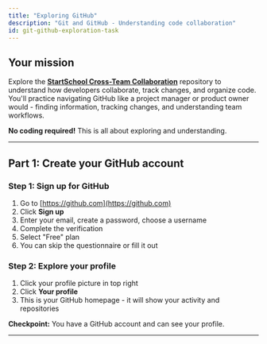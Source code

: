 ```yaml
---
title: "Exploring GitHub"
description: "Git and GitHub - Understanding code collaboration"
id: git-github-exploration-task
---
```


## Your mission

Explore the **[StartSchool Cross-Team Collaboration](https://github.com/StartSchoolHQ/crossteam-collab)** repository to understand how developers collaborate, track changes, and organize code. You'll practice navigating GitHub like a project manager or product owner would - finding information, tracking changes, and understanding team workflows.

**No coding required!** This is all about exploring and understanding.

---

## Part 1: Create your GitHub account

### Step 1: Sign up for GitHub

1. Go to [https://github.com](https://github.com)
2. Click **Sign up**
3. Enter your email, create a password, choose a username
4. Complete the verification
5. Select "Free" plan
6. You can skip the questionnaire or fill it out

### Step 2: Explore your profile

1. Click your profile picture in top right
2. Click **Your profile**
3. This is your GitHub homepage - it will show your activity and repositories

**Checkpoint:** You have a GitHub account and can see your profile.

---


